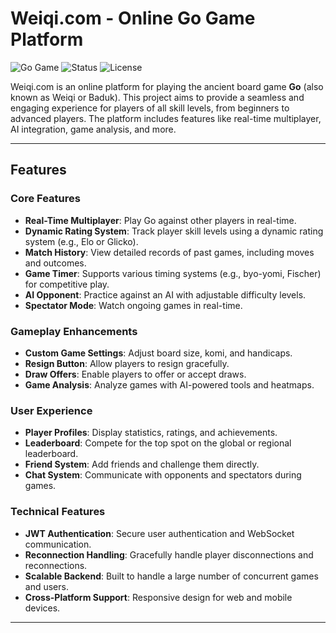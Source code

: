 # Weiqi.com - Online Go Game Platform

![Go Game](https://img.shields.io/badge/Game-Go-brightgreen)
![Status](https://img.shields.io/badge/Status-In%20Development-orange)
![License](https://img.shields.io/badge/License-MIT-blue)

Weiqi.com is an online platform for playing the ancient board game **Go** (also known as Weiqi or Baduk). This project aims to provide a seamless and engaging experience for players of all skill levels, from beginners to advanced players. The platform includes features like real-time multiplayer, AI integration, game analysis, and more.

---

## Features

### Core Features
- **Real-Time Multiplayer**: Play Go against other players in real-time.
- **Dynamic Rating System**: Track player skill levels using a dynamic rating system (e.g., Elo or Glicko).
- **Match History**: View detailed records of past games, including moves and outcomes.
- **Game Timer**: Supports various timing systems (e.g., byo-yomi, Fischer) for competitive play.
- **AI Opponent**: Practice against an AI with adjustable difficulty levels.
- **Spectator Mode**: Watch ongoing games in real-time.

### Gameplay Enhancements
- **Custom Game Settings**: Adjust board size, komi, and handicaps.
- **Resign Button**: Allow players to resign gracefully.
- **Draw Offers**: Enable players to offer or accept draws.
- **Game Analysis**: Analyze games with AI-powered tools and heatmaps.

### User Experience
- **Player Profiles**: Display statistics, ratings, and achievements.
- **Leaderboard**: Compete for the top spot on the global or regional leaderboard.
- **Friend System**: Add friends and challenge them directly.
- **Chat System**: Communicate with opponents and spectators during games.

### Technical Features
- **JWT Authentication**: Secure user authentication and WebSocket communication.
- **Reconnection Handling**: Gracefully handle player disconnections and reconnections.
- **Scalable Backend**: Built to handle a large number of concurrent games and users.
- **Cross-Platform Support**: Responsive design for web and mobile devices.

---
